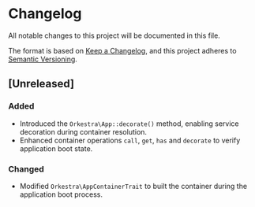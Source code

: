 # Changelog

All notable changes to this project will be documented in this file.

The format is based on [Keep a Changelog](https://keepachangelog.com/en/1.1.0/),
and this project adheres to [Semantic Versioning](https://semver.org/spec/v2.0.0.html).

## [Unreleased]

### Added

- Introduced the `Orkestra\App::decorate()` method, enabling service decoration during container resolution.
- Enhanced container operations `call`, `get`, `has` and `decorate` to verify application boot state.

### Changed

- Modified `Orkestra\AppContainerTrait` to built the container during the application boot process.